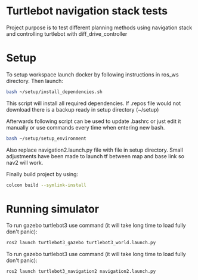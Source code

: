 # Turtlebot navigation stack tests
Project purpose is to test different planning methods using navigation stack and controlling turtlebot with diff_drive_controller


# Setup
To setup workspace launch docker by following instructions in ros_ws directory. Then launch:
```bash
bash ~/setup/install_dependencies.sh
```
This script will install all required dependencies. If .repos file would not download there is a backup ready in setup directory (~/setup)

Afterwards following script can be used to update .bashrc or just edit it manually or use commands every time when entering new bash.
```bash
bash ~/setup/setup_environment
```

Also replace navigation2.launch.py file with file in setup directory. Small adjustments have been made to launch tf between map and base link so nav2 will work.


Finally build project by using:
```bash
colcon build --symlink-install
```


# Running simulator
To run gazebo turtlebot3 use command (it will take long time to load fully don't panic):
```bash
ros2 launch turtlebot3_gazebo turtlebot3_world.launch.py 
```

To run gazebo turtlebot3 use command (it will take long time to load fully don't panic):
```bash
ros2 launch turtlebot3_navigation2 navigation2.launch.py
```